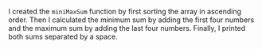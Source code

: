 I created the `miniMaxSum` function by first sorting the array in ascending order. Then I calculated the minimum sum by adding the first four numbers and the maximum sum by adding the last four numbers. Finally, I printed both sums separated by a space.
